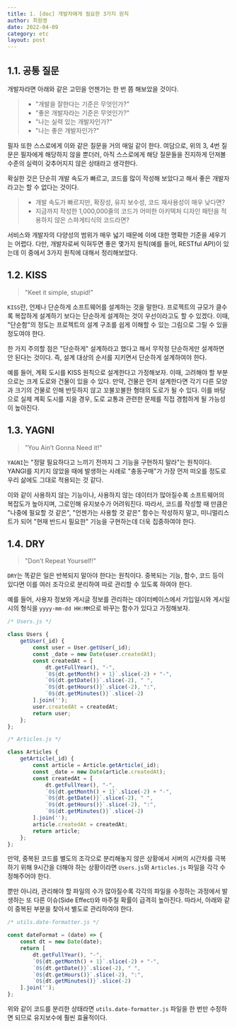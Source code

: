 ```yaml
---
title: 1. [doc] 개발자에게 필요한 3가지 원칙
author: 최원영
date: 2022-04-09
category: etc
layout: post
---
```


## 1.1. 공통 질문

개발자라면 아래와 같은 고민을 언젠가는 한 번 쯤 해보았을 것이다. 

> - "개발을 잘한다는 기준은 무엇인가?"
> - "좋은 개발자라는 기준은 무엇인가?"
> - "나는 실력 있는 개발자인가?"
> - "나는 좋은 개발자인가?"

필자 또한 스스로에게 이와 같은 질문을 거의 매일 같이 한다. 여담으로, 위의 3, 4번 질문은 필자에게 해당하지 않을 뿐더러, 아직 스스로에게 해당 질문들을 진지하게 던져볼 수준의 실력이 갖추어지지 않은 상태라고 생각한다.

확실한 것은 단순히 개발 속도가 빠르고, 코드를 많이 작성해 보았다고 해서 좋은 개발자라고는 할 수 없다는 것이다.

> - 개발 속도가 빠르지만, 확장성, 유지 보수성, 코드 재사용성이 매우 낮다면?
> - 지금까지 작성한 1,000,000줄의 코드가 어떠한 아키텍처 디자인 패턴을 적용하지 않은 스파게티식의 코드라면?

서비스와 개발자의 다양성의 범위가 매우 넓기 때문에 이에 대한 명확한 기준을 세우기는 어렵다. 다만, 개발자로써 익혀두면 좋은 몇가지 원칙(예를 들어, RESTful API)이 있는데 이 중에서 3가지 원칙에 대해서 정리해보았다.

## 1.2. KISS

> "Keet it simple, stupid!"

`KISS`란, 언제나 단순하게 소프트웨어를 설계하는 것을 말한다. 프로젝트의 규모가 클수록 복잡하게 설계하기 보다는 단순하게 설계하는 것이 우선이라고도 할 수 있겠다. 이때, "단순함"의 정도는 프로젝트의 설계 구조를 쉽게 이해할 수 있는 그림으로 그릴 수 있을 정도여야 한다.

한 가지 주의할 점은 "단순하게" 설계하라고 했다고 해서 무작정 단순하게만 설계하면 안 된다는 것이다. 즉, 설계 대상의 순서를 지키면서 단순하게 설계하여야 한다.

예를 들어, 계획 도시를 KISS 원칙으로 설계한다고 가정해보자. 이때, 고려해야 할 부분으로는 크게 도로와 건물이 있을 수 있다. 만약, 건물은 먼저 설계한다면 각기 다른 모양과 크기의 건물로 인해 반듯하지 않고 꼬불꼬불한 형태의 도로가 될 수 있다. 이를 바탕으로 실제 계획 도시를 지을 경우, 도로 교통과 관련한 문제를 직접 경험하게 될 가능성이 높아진다.

## 1.3. YAGNI

> "You Ain’t Gonna Need it!"

`YAGNI`는 "정말 필요하다고 느끼기 전까지 그 기능을 구현하지 말라"는 원칙이다. YANGI를 지키지 않았을 때에 발생하는 사례로 "충동구매"가 가장 먼저 떠오를 정도로 우리 삶에도 그대로 적용되는 것 같다.

이와 같이 사용하지 않는 기능이나, 사용하지 않는 데이터가 많아질수록 소프트웨어의 복잡도가 높아지며, 그로인해 유지보수가 어려워진다. 따라서, 코드를 작성할 때 만큼은 "나중에 필요할 것 같은", "언젠가는 사용할 것 같은" 함수는 작성하지 말고, 미니멀리스트가 되어 "현재 반드시 필요한" 기능을 구현하는데 더욱 집중하여야 한다.

## 1.4. DRY

> "Don’t Repeat Yourself!"

`DRY`는 똑같은 일은 반복되지 말아야 한다는 원칙이다. 중복되는 기능, 함수, 코드 등이 있다면 이를 여러 조각으로 분리하여 따로 관리할 수 있도록 하여야 한다.

예를 들어, 사용자 정보와 게시글 정보를 관리하는 데이터베이스에서 가입일시와 게시일시의 형식을 `yyyy-mm-dd HH:MM`으로 바꾸는 함수가 있다고 가정해보자.

```js
/* Users.js */

class Users {
    getUser(_id) {
        const user = User.getUser(_id);
        const _date = new Date(user.createdAt);
        const createdAt = [
            dt.getFullYear(), "-",
            `0${dt.getMonth() + 1}`.slice(-2) + "-",
            `0${dt.getDate()}`.slice(-2), " ",
            `0${dt.getHours()}`.slice(-2), ":",
            `0${dt.getMinutes()}`.slice(-2)
        ].join('');
        user.createdAt = createdAt;
        return user;
    };
};
```

```js
/* Articles.js */

class Articles {
    getArticle(_id) {
        const article = Article.getArticle(_id);
        const _date = new Date(article.createdAt);
        const createdAt = [
            dt.getFullYear(), "-",
            `0${dt.getMonth() + 1}`.slice(-2) + "-",
            `0${dt.getDate()}`.slice(-2), " ",
            `0${dt.getHours()}`.slice(-2), ":",
            `0${dt.getMinutes()}`.slice(-2)
        ].join('');
        article.createdAt = createdAt;
        return article;
    };
};
```

만약, 중복된 코드를 별도의 조각으로 분리해놓지 않은 상황에서 서버의 시간차를 극복하기 위해 9시간을 더해야 하는 상황이라면 `Users.js`와 `Articles.js` 파일을 각각 수정해주어야 한다.

뿐만 아니라, 관리해야 할 파일의 수가 많아질수록 각각의 파일을 수정하는 과정에서 발생하는 또 다른 이슈(Side Effect)와 마주칠 확률이 급격히 높아진다. 따라서, 아래와 같이 중복된 부분을 찾아서 별도로 관리하여야 한다.

```js
/* utils.date-formatter.js */

const dateFormat = (date) => {
    const dt = new Date(date);
    return [
        dt.getFullYear(), "-",
        `0${dt.getMonth() + 1}`.slice(-2) + "-",
        `0${dt.getDate()}`.slice(-2), " ",
        `0${dt.getHours()}`.slice(-2), ":",
        `0${dt.getMinutes()}`.slice(-2)
    ].join('');
};
```

위와 같이 코드를 분리한 상태라면 `utils.date-formatter.js` 파일을 한 번만 수정하면 되므로 유지보수에 훨씬 효율적이다.